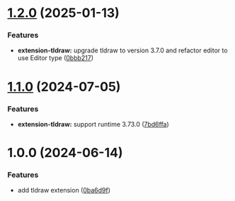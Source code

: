 # [1.2.0](https://github.com/purocean/yank-note-extension/compare/extension-tldraw-1.1.0...extension-tldraw-1.2.0) (2025-01-13)


### Features

* **extension-tldraw:** upgrade tldraw to version 3.7.0 and refactor editor to use Editor type ([0bbb217](https://github.com/purocean/yank-note-extension/commit/0bbb217ffeca4673f2d42adeae844e20bbae04a9))



# [1.1.0](https://github.com/purocean/yank-note-extension/compare/extension-tldraw-1.0.0...extension-tldraw-1.1.0) (2024-07-05)


### Features

* **extension-tldraw:** support runtime 3.73.0 ([7bd6ffa](https://github.com/purocean/yank-note-extension/commit/7bd6ffa3d508204a2efc587f8e08ff575163ee2e))



# 1.0.0 (2024-06-14)


### Features

* add tldraw extension ([0ba6d9f](https://github.com/purocean/yank-note-extension/commit/0ba6d9fca954423c9a20e351a83740508276a6e3))




